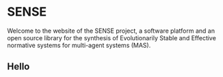 # SENSE
Welcome to the website of the SENSE project, a software platform and an open source library for the synthesis of Evolutionarily Stable and Effective normative systems for multi-agent systems (MAS). 

## Hello
